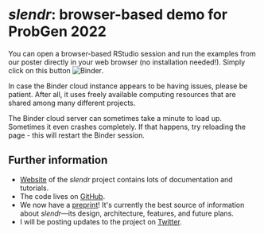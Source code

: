 # *slendr*: browser-based demo for ProbGen 2022

You can open a browser-based RStudio session and run the examples from our poster directly in your web browser (no installation needed!). Simply click on this button <img src="http://mybinder.org/badge.svg" alt="Binder"/>.

In case the Binder cloud instance appears to be having issues, please be patient. After all, it uses freely available computing resources that are shared among many different projects.

The Binder cloud server can sometimes take a minute to load up. Sometimes it even crashes completely. If that happens, try reloading the page - this will restart the Binder session.

## Further information

-   [Website](https://www.slendr.net/) of the *slendr* project contains lots of documentation and tutorials.
-   The code lives on [GitHub](https://github.com/bodkan/slendr/).
-   We now have a [preprint](https://www.biorxiv.org/content/10.1101/2022.03.20.485041v1)! It's currently the best source of information about *slendr*—its design, architecture, features, and future plans.
-   I will be posting updates to the project on [Twitter](https://twitter.com/dr_bodkan).
